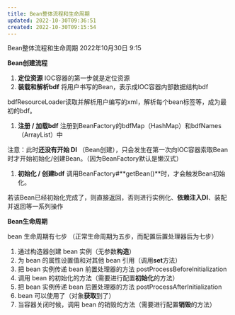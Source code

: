 ```yaml
---
title: Bean整体流程和生命周期
updated: 2022-10-30T09:36:51
created: 2022-10-30T09:15:54
---
```


Bean整体流程和生命周期
2022年10月30日
9:15

**Bean创建流程**
1.  **定位资源**
IOC容器的第一步就是定位资源
1.  **装载和解析bdf**
将用户书写的Bean，表示成IOC容器内部数据结构bdf

bdfResourceLoader读取并解析用户编写的xml，解析每个bean标签等，成为最初的bdf。
1.  **注册 / 加载bdf**
注册到BeanFactory的bdfMap（HashMap）和bdfNames（ArrayList）中

注意：此时**还没有开始 DI** （Bean创建），只会发生在第一次向IOC容器索取Bean时才开始初始化/创建Bean。（因为BeanFactory默认是懒汉式）
1.  **初始化 / 创建bdf**
调用BeanFactory#**getBean()**时，才会触发Bean初始化。

若该Bean已经初始化完成了，则直接返回，否则进行实例化、**依赖注入DI**、装配并返回等一系列操作

**Bean生命周期**

bean 生命周期有七步 （正常生命周期为五步，而配置后置处理器后为七步）
1.  通过构造器创建 bean 实例（无参数**构造**）
2.  为 bean 的属性设置值和对其他 bean 引用（调用**set**方法）
3.  把 bean 实例传递 bean 前置处理器的方法 postProcessBeforeInitialization
4.  调用 bean 的初始化的方法（需要进行配置**初始化**的方法）
5.  把 bean 实例传递 bean 后置处理器的方法 postProcessAfterInitialization
6.  bean 可以使用了（对象**获取**到了）
7.  当容器关闭时候，调用 bean 的销毁的方法（需要进行配置**销毁**的方法）
